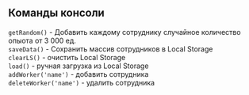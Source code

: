 ## Команды консоли

```getRandom()``` - Добавить каждому сотруднику случайное количество опыота от 3 000 ед.<br>
```saveData()``` - Сохранить массив сотрудников в Local Storage<br>
```clearLS()``` - очистить Local Storage<br>
```load()``` - ручная загрузка из Local Storage<br>
```addWorker('name')``` - добавить сотрудника<br>
```deleteWorker('name')``` - удалить сотрудника<br>
